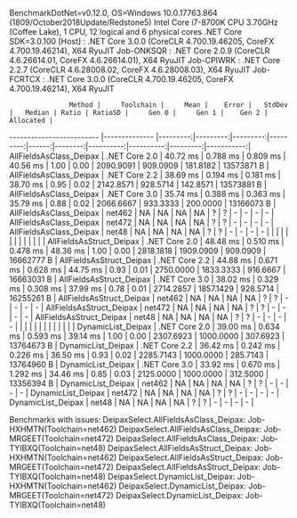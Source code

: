 
BenchmarkDotNet=v0.12.0, OS=Windows 10.0.17763.864 (1809/October2018Update/Redstone5)
Intel Core i7-8700K CPU 3.70GHz (Coffee Lake), 1 CPU, 12 logical and 6 physical cores
.NET Core SDK=3.0.100
  [Host]     : .NET Core 3.0.0 (CoreCLR 4.700.19.46205, CoreFX 4.700.19.46214), X64 RyuJIT
  Job-ONKSQR : .NET Core 2.0.9 (CoreCLR 4.6.26614.01, CoreFX 4.6.26614.01), X64 RyuJIT
  Job-CPIWRK : .NET Core 2.2.7 (CoreCLR 4.6.28008.02, CoreFX 4.6.28008.03), X64 RyuJIT
  Job-FCRTCX : .NET Core 3.0.0 (CoreCLR 4.700.19.46205, CoreFX 4.700.19.46214), X64 RyuJIT


                   Method |     Toolchain |     Mean |    Error |   StdDev |   Median | Ratio | RatioSD |     Gen 0 |     Gen 1 |    Gen 2 |  Allocated |
------------------------- |-------------- |---------:|---------:|---------:|---------:|------:|--------:|----------:|----------:|---------:|-----------:|
  AllFieldsAsClass_Deipax | .NET Core 2.0 | 40.72 ms | 0.788 ms | 0.809 ms | 40.56 ms |  1.00 |    0.00 | 2090.9091 |  909.0909 | 181.8182 | 13573871 B |
  AllFieldsAsClass_Deipax | .NET Core 2.2 | 38.69 ms | 0.194 ms | 0.181 ms | 38.70 ms |  0.95 |    0.02 | 2142.8571 |  928.5714 | 142.8571 | 13573881 B |
  AllFieldsAsClass_Deipax | .NET Core 3.0 | 35.74 ms | 0.388 ms | 0.363 ms | 35.79 ms |  0.88 |    0.02 | 2066.6667 |  933.3333 | 200.0000 | 13166073 B |
  AllFieldsAsClass_Deipax |        net462 |       NA |       NA |       NA |       NA |     ? |       ? |         - |         - |        - |          - |
  AllFieldsAsClass_Deipax |        net472 |       NA |       NA |       NA |       NA |     ? |       ? |         - |         - |        - |          - |
  AllFieldsAsClass_Deipax |         net48 |       NA |       NA |       NA |       NA |     ? |       ? |         - |         - |        - |          - |
                          |               |          |          |          |          |       |         |           |           |          |            |
 AllFieldsAsStruct_Deipax | .NET Core 2.0 | 48.48 ms | 0.510 ms | 0.478 ms | 48.36 ms |  1.00 |    0.00 | 2818.1818 | 1909.0909 | 909.0909 | 16662777 B |
 AllFieldsAsStruct_Deipax | .NET Core 2.2 | 44.88 ms | 0.671 ms | 0.628 ms | 44.75 ms |  0.93 |    0.01 | 2750.0000 | 1833.3333 | 916.6667 | 16663031 B |
 AllFieldsAsStruct_Deipax | .NET Core 3.0 | 38.02 ms | 0.329 ms | 0.308 ms | 37.99 ms |  0.78 |    0.01 | 2714.2857 | 1857.1429 | 928.5714 | 16255261 B |
 AllFieldsAsStruct_Deipax |        net462 |       NA |       NA |       NA |       NA |     ? |       ? |         - |         - |        - |          - |
 AllFieldsAsStruct_Deipax |        net472 |       NA |       NA |       NA |       NA |     ? |       ? |         - |         - |        - |          - |
 AllFieldsAsStruct_Deipax |         net48 |       NA |       NA |       NA |       NA |     ? |       ? |         - |         - |        - |          - |
                          |               |          |          |          |          |       |         |           |           |          |            |
       DynamicList_Deipax | .NET Core 2.0 | 39.00 ms | 0.634 ms | 0.593 ms | 39.14 ms |  1.00 |    0.00 | 2307.6923 | 1000.0000 | 307.6923 | 13764673 B |
       DynamicList_Deipax | .NET Core 2.2 | 36.42 ms | 0.242 ms | 0.226 ms | 36.50 ms |  0.93 |    0.02 | 2285.7143 | 1000.0000 | 285.7143 | 13764960 B |
       DynamicList_Deipax | .NET Core 3.0 | 33.92 ms | 0.670 ms | 1.292 ms | 34.46 ms |  0.85 |    0.03 | 2125.0000 | 1000.0000 | 312.5000 | 13356394 B |
       DynamicList_Deipax |        net462 |       NA |       NA |       NA |       NA |     ? |       ? |         - |         - |        - |          - |
       DynamicList_Deipax |        net472 |       NA |       NA |       NA |       NA |     ? |       ? |         - |         - |        - |          - |
       DynamicList_Deipax |         net48 |       NA |       NA |       NA |       NA |     ? |       ? |         - |         - |        - |          - |

Benchmarks with issues:
  DeipaxSelect.AllFieldsAsClass_Deipax: Job-HXHMTN(Toolchain=net462)
  DeipaxSelect.AllFieldsAsClass_Deipax: Job-MRGEET(Toolchain=net472)
  DeipaxSelect.AllFieldsAsClass_Deipax: Job-TYIBXQ(Toolchain=net48)
  DeipaxSelect.AllFieldsAsStruct_Deipax: Job-HXHMTN(Toolchain=net462)
  DeipaxSelect.AllFieldsAsStruct_Deipax: Job-MRGEET(Toolchain=net472)
  DeipaxSelect.AllFieldsAsStruct_Deipax: Job-TYIBXQ(Toolchain=net48)
  DeipaxSelect.DynamicList_Deipax: Job-HXHMTN(Toolchain=net462)
  DeipaxSelect.DynamicList_Deipax: Job-MRGEET(Toolchain=net472)
  DeipaxSelect.DynamicList_Deipax: Job-TYIBXQ(Toolchain=net48)
